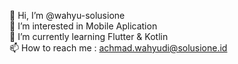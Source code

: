 👋 Hi, I’m @wahyu-solusione  
👀 I’m interested in Mobile Aplication  
🌱 I’m currently learning Flutter & Kotlin  
📫 How to reach me : achmad.wahyudi@solusione.id  

<!---
wahyu-solusione/wahyu-solusione is a ✨ special ✨ repository because its `README.md` (this file) appears on your GitHub profile.
You can click the Preview link to take a look at your changes.
--->
